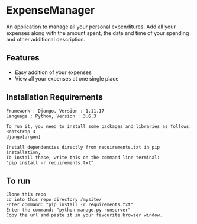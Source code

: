 # ExpenseManager

An application to manage all your personal expenditures. Add all your expenses along with the amount spent, the date and time of your spending and other additional description. 

## Features
- Easy addition of your expenses
- View all your expenses at one single place

## Installation Requirements

```
Framework : Django, Version : 1.11.17
Language : Python, Version : 3.6.3

To run it, you need to install some packages and libraries as follows:
Bootstrap 3
django[argon]

Install dependencies directly from requirements.txt in pip installation,
To install these, write this on the command line terminal:
"pip install -r requirements.txt"
```

## To run

```
Clone this repo
cd into this repo directory /mysite/
Enter command: "pip install -r requirements.txt"
Enter the command: "python manage.py runserver"
Copy the url and paste it in your favourite browser window.
```